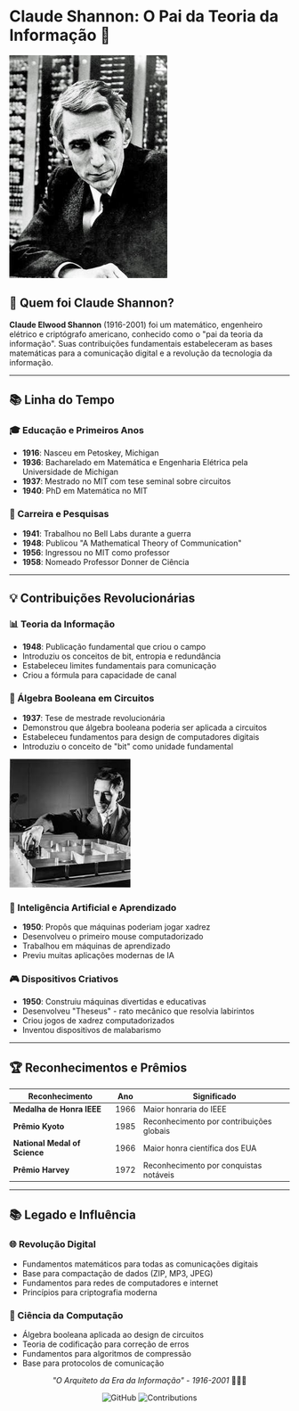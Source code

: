 # Claude Shannon: O Pai da Teoria da Informação 📡

![Claude Shannon Portrait](claude_shannon_1.jpg)

## 🎯 Quem foi Claude Shannon?

**Claude Elwood Shannon** (1916-2001) foi um matemático, engenheiro elétrico e criptógrafo americano, conhecido como o "pai da teoria da informação". Suas contribuições fundamentais estabeleceram as bases matemáticas para a comunicação digital e a revolução da tecnologia da informação.

---

## 📚 Linha do Tempo

### 🎓 Educação e Primeiros Anos
- **1916**: Nasceu em Petoskey, Michigan
- **1936**: Bacharelado em Matemática e Engenharia Elétrica pela Universidade de Michigan
- **1937**: Mestrado no MIT com tese seminal sobre circuitos
- **1940**: PhD em Matemática no MIT

### 🔬 Carreira e Pesquisas
- **1941**: Trabalhou no Bell Labs durante a guerra
- **1948**: Publicou "A Mathematical Theory of Communication"
- **1956**: Ingressou no MIT como professor
- **1958**: Nomeado Professor Donner de Ciência

---

## 💡 Contribuições Revolucionárias

### 📊 Teoria da Informação
- **1948**: Publicação fundamental que criou o campo
- Introduziu os conceitos de bit, entropia e redundância
- Estabeleceu limites fundamentais para comunicação
- Criou a fórmula para capacidade de canal

### 🔌 Álgebra Booleana em Circuitos
- **1937**: Tese de mestrade revolucionária
- Demonstrou que álgebra booleana poderia ser aplicada a circuitos
- Estabeleceu fundamentos para design de computadores digitais
- Introduziu o conceito de "bit" como unidade fundamental

![Shannon's Diagrams](claude_shannon_3.jpeg)

### 🤖 Inteligência Artificial e Aprendizado
- **1950**: Propôs que máquinas poderiam jogar xadrez
- Desenvolveu o primeiro mouse computadorizado
- Trabalhou em máquinas de aprendizado
- Previu muitas aplicações modernas de IA

### 🎮 Dispositivos Criativos
- **1950**: Construiu máquinas divertidas e educativas
- Desenvolveu "Theseus" - rato mecânico que resolvia labirintos
- Criou jogos de xadrez computadorizados
- Inventou dispositivos de malabarismo

---

## 🏆 Reconhecimentos e Prêmios

| Reconhecimento | Ano | Significado |
|----------------|-----|-------------|
| **Medalha de Honra IEEE** | 1966 | Maior honraria do IEEE |
| **Prêmio Kyoto** | 1985 | Reconhecimento por contribuições globais |
| **National Medal of Science** | 1966 | Maior honra científica dos EUA |
| **Prêmio Harvey** | 1972 | Reconhecimento por conquistas notáveis |

---

## 📚 Legado e Influência

### 🌐 Revolução Digital
- Fundamentos matemáticos para todas as comunicações digitais
- Base para compactação de dados (ZIP, MP3, JPEG)
- Fundamentos para redes de computadores e internet
- Princípios para criptografia moderna

### 🔬 Ciência da Computação
- Álgebra booleana aplicada ao design de circuitos
- Teoria de codificação para correção de erros
- Fundamentos para algoritmos de compressão
- Base para protocolos de comunicação

<div align="center">

*"O Arquiteto da Era da Informação" - 1916-2001* 📡💡🔢

</div>


<div align="center">

![GitHub](https://img.shields.io/badge/Claude_Shannon-Gênio-blue?style=for-the-badge)
![Contributions](https://img.shields.io/badge/Teoria_da_Informação-Revolução-green?style=for-the-badge)

</div>
